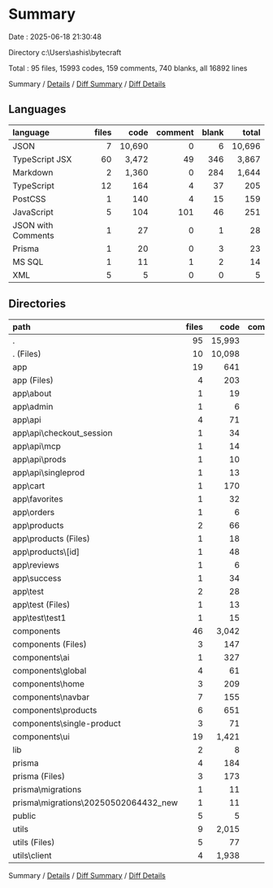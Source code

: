 # Summary

Date : 2025-06-18 21:30:48

Directory c:\\Users\\ashis\\bytecraft

Total : 95 files,  15993 codes, 159 comments, 740 blanks, all 16892 lines

Summary / [Details](details.md) / [Diff Summary](diff.md) / [Diff Details](diff-details.md)

## Languages
| language | files | code | comment | blank | total |
| :--- | ---: | ---: | ---: | ---: | ---: |
| JSON | 7 | 10,690 | 0 | 6 | 10,696 |
| TypeScript JSX | 60 | 3,472 | 49 | 346 | 3,867 |
| Markdown | 2 | 1,360 | 0 | 284 | 1,644 |
| TypeScript | 12 | 164 | 4 | 37 | 205 |
| PostCSS | 1 | 140 | 4 | 15 | 159 |
| JavaScript | 5 | 104 | 101 | 46 | 251 |
| JSON with Comments | 1 | 27 | 0 | 1 | 28 |
| Prisma | 1 | 20 | 0 | 3 | 23 |
| MS SQL | 1 | 11 | 1 | 2 | 14 |
| XML | 5 | 5 | 0 | 0 | 5 |

## Directories
| path | files | code | comment | blank | total |
| :--- | ---: | ---: | ---: | ---: | ---: |
| . | 95 | 15,993 | 159 | 740 | 16,892 |
| . (Files) | 10 | 10,098 | 4 | 284 | 10,386 |
| app | 19 | 641 | 18 | 71 | 730 |
| app (Files) | 4 | 203 | 4 | 18 | 225 |
| app\\about | 1 | 19 | 0 | 0 | 19 |
| app\\admin | 1 | 6 | 0 | 0 | 6 |
| app\\api | 4 | 71 | 2 | 13 | 86 |
| app\\api\\checkout_session | 1 | 34 | 1 | 4 | 39 |
| app\\api\\mcp | 1 | 14 | 1 | 2 | 17 |
| app\\api\\prods | 1 | 10 | 0 | 4 | 14 |
| app\\api\\singleprod | 1 | 13 | 0 | 3 | 16 |
| app\\cart | 1 | 170 | 0 | 17 | 187 |
| app\\favorites | 1 | 32 | 0 | 4 | 36 |
| app\\orders | 1 | 6 | 0 | 0 | 6 |
| app\\products | 2 | 66 | 2 | 7 | 75 |
| app\\products (Files) | 1 | 18 | 0 | 2 | 20 |
| app\\products\\[id] | 1 | 48 | 2 | 5 | 55 |
| app\\reviews | 1 | 6 | 0 | 0 | 6 |
| app\\success | 1 | 34 | 1 | 8 | 43 |
| app\\test | 2 | 28 | 9 | 4 | 41 |
| app\\test (Files) | 1 | 13 | 9 | 2 | 24 |
| app\\test\\test1 | 1 | 15 | 0 | 2 | 17 |
| components | 46 | 3,042 | 37 | 303 | 3,382 |
| components (Files) | 3 | 147 | 5 | 22 | 174 |
| components\\ai | 1 | 327 | 0 | 14 | 341 |
| components\\global | 4 | 61 | 0 | 8 | 69 |
| components\\home | 3 | 209 | 1 | 8 | 218 |
| components\\navbar | 7 | 155 | 1 | 8 | 164 |
| components\\products | 6 | 651 | 30 | 56 | 737 |
| components\\single-product | 3 | 71 | 0 | 13 | 84 |
| components\\ui | 19 | 1,421 | 0 | 174 | 1,595 |
| lib | 2 | 8 | 0 | 4 | 12 |
| prisma | 4 | 184 | 1 | 7 | 192 |
| prisma (Files) | 3 | 173 | 0 | 5 | 178 |
| prisma\\migrations | 1 | 11 | 1 | 2 | 14 |
| prisma\\migrations\\20250502064432_new | 1 | 11 | 1 | 2 | 14 |
| public | 5 | 5 | 0 | 0 | 5 |
| utils | 9 | 2,015 | 99 | 71 | 2,185 |
| utils (Files) | 5 | 77 | 0 | 17 | 94 |
| utils\\client | 4 | 1,938 | 99 | 54 | 2,091 |

Summary / [Details](details.md) / [Diff Summary](diff.md) / [Diff Details](diff-details.md)